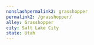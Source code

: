 ```yaml
---
﻿nonslashpermalink2: grasshopper
permalink2: /grasshopper/
alley: Grasshopper
city: Salt Lake City
state: Utah
---
```

